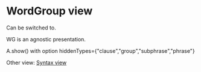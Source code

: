 # WordGroup view <a name="start"></a>

Can be switched to.

WG is an agnostic presentation. 

A.show() with option hiddenTypes={"clause","group","subphrase","phrase"}

Other view: [Syntax view](syntactic-view.md#start)
